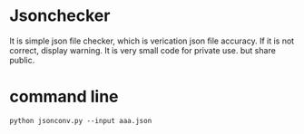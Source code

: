 # Jsonchecker

It is simple json file checker, which is verication json file accuracy.
If it is not correct, display warning.
It is very small code for private use. but share public.

# command line

```
python jsonconv.py --input aaa.json

```

